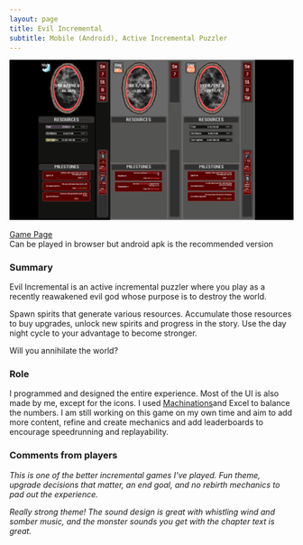 ```yaml
---
layout: page
title: Evil Incremental
subtitle: Mobile (Android), Active Incremental Puzzler
---
```


![EI Banner](/assets/img/EIBanner.png)

[Game Page](https://thomasporta.itch.io/evil-incremental) <br>
Can be played in browser but android apk is the recommended version

### Summary
Evil Incremental is an active incremental puzzler where you play as a recently reawakened evil god whose purpose is to destroy the world. 

Spawn spirits that generate various resources. Accumulate those resources to buy upgrades, unlock new spirits and progress in the story. Use the day night cycle to your advantage to become stronger. 

Will you annihilate the world?

### Role
I programmed and designed the entire experience. Most of the UI is also made by me, except for the icons. I used [Machinations](https://machinations.io)and Excel to balance the numbers. I am still working on this game on my own time and aim to add more content, refine and create mechanics and add leaderboards to encourage speedrunning and replayability.

### Comments from players

*This is one of the better incremental games I've played. Fun theme, upgrade decisions that matter, an end goal, and no rebirth mechanics to pad out the experience.*

*Really strong theme! The sound design is great with whistling wind and somber music, and the monster sounds you get with the chapter text is great.*

